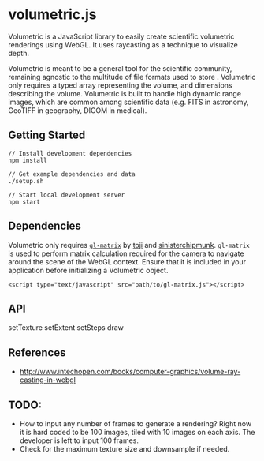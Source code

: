 # volumetric.js

Volumetric is a JavaScript library to easily create scientific volumetric renderings using WebGL.  It uses raycasting as a technique to visualize depth.

Volumetric is meant to be a general tool for the scientific community, remaining agnostic to the multitude of file formats used to store .  Volumetric only requires a typed array representing the volume, and dimensions describing the volume.  Volumetric is built to handle high dynamic range images, which are common among scientific data (e.g. FITS in astronomy, GeoTIFF in geography, DICOM in medical).

## Getting Started
  
    // Install development dependencies
    npm install
    
    // Get example dependencies and data
    ./setup.sh
    
    // Start local development server
    npm start


## Dependencies

Volumetric only requires [`gl-matrix`](http://glmatrix.net/) by [toji](https://github.com/toji) and [sinisterchipmunk](https://github.com/sinisterchipmunk).  `gl-matrix` is used to perform matrix calculation required for the camera to navigate around the scene of the WebGL context.  Ensure that it is included in your application before initializing a Volumetric object.

    <script type="text/javascript" src="path/to/gl-matrix.js"></script>


## API

setTexture
setExtent
setSteps
draw


## References

  * http://www.intechopen.com/books/computer-graphics/volume-ray-casting-in-webgl

## TODO:

  * How to input any number of frames to generate a rendering?  Right now it is hard coded to be 100 images, tiled with 10 images on each axis.  The developer is left to input 100 frames.
  * Check for the maximum texture size and downsample if needed.
  